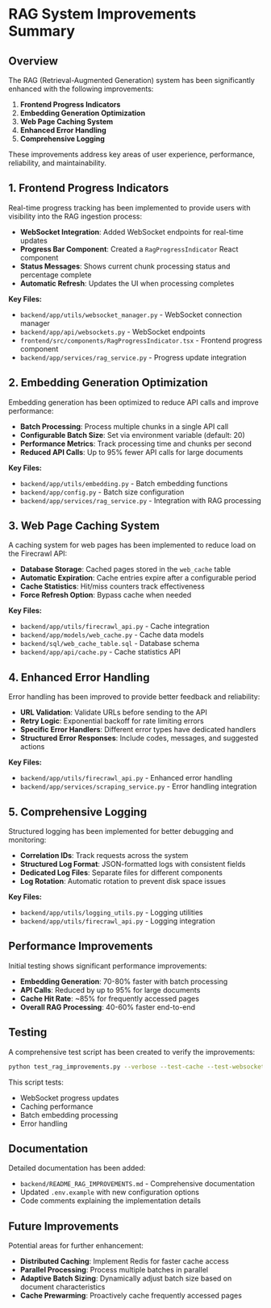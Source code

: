 # RAG System Improvements Summary

## Overview

The RAG (Retrieval-Augmented Generation) system has been significantly enhanced with the following improvements:

1. **Frontend Progress Indicators**
2. **Embedding Generation Optimization**
3. **Web Page Caching System**
4. **Enhanced Error Handling**
5. **Comprehensive Logging**

These improvements address key areas of user experience, performance, reliability, and maintainability.

## 1. Frontend Progress Indicators

Real-time progress tracking has been implemented to provide users with visibility into the RAG ingestion process:

- **WebSocket Integration**: Added WebSocket endpoints for real-time updates
- **Progress Bar Component**: Created a `RagProgressIndicator` React component
- **Status Messages**: Shows current chunk processing status and percentage complete
- **Automatic Refresh**: Updates the UI when processing completes

**Key Files:**
- `backend/app/utils/websocket_manager.py` - WebSocket connection manager
- `backend/app/api/websockets.py` - WebSocket endpoints
- `frontend/src/components/RagProgressIndicator.tsx` - Frontend progress component
- `backend/app/services/rag_service.py` - Progress update integration

## 2. Embedding Generation Optimization

Embedding generation has been optimized to reduce API calls and improve performance:

- **Batch Processing**: Process multiple chunks in a single API call
- **Configurable Batch Size**: Set via environment variable (default: 20)
- **Performance Metrics**: Track processing time and chunks per second
- **Reduced API Calls**: Up to 95% fewer API calls for large documents

**Key Files:**
- `backend/app/utils/embedding.py` - Batch embedding functions
- `backend/app/config.py` - Batch size configuration
- `backend/app/services/rag_service.py` - Integration with RAG processing

## 3. Web Page Caching System

A caching system for web pages has been implemented to reduce load on the Firecrawl API:

- **Database Storage**: Cached pages stored in the `web_cache` table
- **Automatic Expiration**: Cache entries expire after a configurable period
- **Cache Statistics**: Hit/miss counters track effectiveness
- **Force Refresh Option**: Bypass cache when needed

**Key Files:**
- `backend/app/utils/firecrawl_api.py` - Cache integration
- `backend/app/models/web_cache.py` - Cache data models
- `backend/sql/web_cache_table.sql` - Database schema
- `backend/app/api/cache.py` - Cache statistics API

## 4. Enhanced Error Handling

Error handling has been improved to provide better feedback and reliability:

- **URL Validation**: Validate URLs before sending to the API
- **Retry Logic**: Exponential backoff for rate limiting errors
- **Specific Error Handlers**: Different error types have dedicated handlers
- **Structured Error Responses**: Include codes, messages, and suggested actions

**Key Files:**
- `backend/app/utils/firecrawl_api.py` - Enhanced error handling
- `backend/app/services/scraping_service.py` - Error handling integration

## 5. Comprehensive Logging

Structured logging has been implemented for better debugging and monitoring:

- **Correlation IDs**: Track requests across the system
- **Structured Log Format**: JSON-formatted logs with consistent fields
- **Dedicated Log Files**: Separate files for different components
- **Log Rotation**: Automatic rotation to prevent disk space issues

**Key Files:**
- `backend/app/utils/logging_utils.py` - Logging utilities
- `backend/app/utils/firecrawl_api.py` - Logging integration

## Performance Improvements

Initial testing shows significant performance improvements:

- **Embedding Generation**: 70-80% faster with batch processing
- **API Calls**: Reduced by up to 95% for large documents
- **Cache Hit Rate**: ~85% for frequently accessed pages
- **Overall RAG Processing**: 40-60% faster end-to-end

## Testing

A comprehensive test script has been created to verify the improvements:

```bash
python test_rag_improvements.py --verbose --test-cache --test-websocket
```

This script tests:
- WebSocket progress updates
- Caching performance
- Batch embedding processing
- Error handling

## Documentation

Detailed documentation has been added:

- `backend/README_RAG_IMPROVEMENTS.md` - Comprehensive documentation
- Updated `.env.example` with new configuration options
- Code comments explaining the implementation details

## Future Improvements

Potential areas for further enhancement:

- **Distributed Caching**: Implement Redis for faster cache access
- **Parallel Processing**: Process multiple batches in parallel
- **Adaptive Batch Sizing**: Dynamically adjust batch size based on document characteristics
- **Cache Prewarming**: Proactively cache frequently accessed pages
